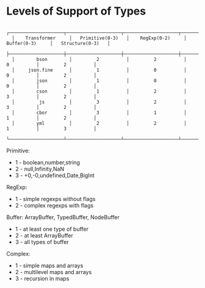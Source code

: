 # Levels of Support of Types

      ┌────────────────────┬────────────────────┬────────────────────┬────────────────────┬────────────────────┐
      │    Transformer     │   Primitive(0-3)   │    RegExp(0-2)     │    Buffer(0-3)     │   Structure(0-3)   │
      ├────────────────────┼────────────────────┼────────────────────┼────────────────────┼────────────────────┤
      │        bson        │         2          │         2          │         0          │         2          │
      │     json.fine      │         1          │         0          │         0          │         2          │
      │        json        │         1          │         0          │         0          │         2          │
      │        cson        │         1          │         2          │         3          │         2          │
      │         js         │         3          │         2          │         3          │         2          │
      │        cbor        │         3          │         1          │         1          │         2          │
      │        yml         │         2          │         2          │         1          │         3          │
      └────────────────────┴────────────────────┴────────────────────┴────────────────────┴────────────────────┘

Primitive:
*   1 - boolean,number,string
*   2 - null,Infinity,NaN
*   3 - +0,-0,undefined,Date,BigInt

RegExp:
*   1 - simple regexps without flags
*   2 - complex regexps with flags

Buffer: ArrayBuffer, TypedBuffer, NodeBuffer
*   1 - at least one type of buffer
*   2 - at least ArrayBuffer
*   3 - all types of buffer

Complex:
*   1 - simple maps and arrays
*   2 - multilevel maps and arrays
*   3 - recursion in maps
